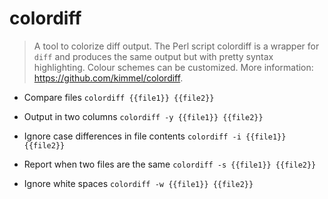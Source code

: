 # colordiff
> A tool to colorize diff output.
> The Perl script colordiff is a wrapper for `diff` and produces the same output but with pretty syntax highlighting. Colour schemes can be customized.
> More information: <https://github.com/kimmel/colordiff>.

- Compare files
`colordiff {{file1}} {{file2}}`

- Output in two columns
`colordiff -y {{file1}} {{file2}}`

- Ignore case differences in file contents
`colordiff -i {{file1}} {{file2}}`

- Report when two files are the same
`colordiff -s {{file1}} {{file2}}`

- Ignore white spaces
`colordiff -w {{file1}} {{file2}}`
